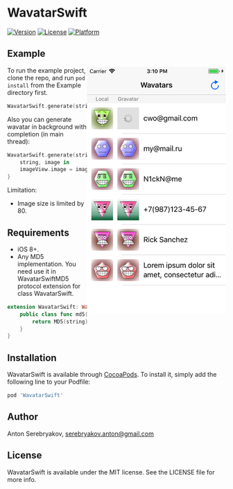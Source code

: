 # WavatarSwift

[![Version](https://img.shields.io/cocoapods/v/WavatarSwift.svg?style=flat)](http://cocoapods.org/pods/WavatarSwift)
[![License](https://img.shields.io/cocoapods/l/WavatarSwift.svg?style=flat)](http://cocoapods.org/pods/WavatarSwift)
[![Platform](https://img.shields.io/cocoapods/p/WavatarSwift.svg?style=flat)](http://cocoapods.org/pods/WavatarSwift)

## Example

<img src="screenshot.png" width="320" align="right" />

To run the example project, clone the repo, and run `pod install` from the Example directory first.

```swift
WavatarSwift.generate(string: string, size: 50)
```

Also you can generate wavatar in background with completion (in main thread):

```swift
WavatarSwift.generate(string: this.string, size: WavatarSwift.maxSize) {
    string, image in
    imageView.image = image
}
```

Limitation:

* Image size is limited by 80.

## Requirements

* iOS 8+.
* Any MD5 implementation. You need use it in WavatarSwiftMD5 protocol extension for class WavatarSwift.

```swift
extension WavatarSwift: WavatarSwiftMD5 {
    public class func md5(_ string: String) -> String {
        return MD5(string)
    }
}
```

## Installation

WavatarSwift is available through [CocoaPods](http://cocoapods.org). To install
it, simply add the following line to your Podfile:

```ruby
pod 'WavatarSwift'
```

## Author

Anton Serebryakov, serebryakov.anton@gmail.com

## License

WavatarSwift is available under the MIT license. See the LICENSE file for more info.
